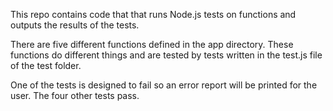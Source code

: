 This repo contains code that that runs Node.js tests on functions and outputs the results of the tests.

There are five different functions defined in the app directory. These functions do different things and are tested by tests written in the test.js file of the test folder.

One of the tests is designed to fail so an error report will be printed for the user. The four other tests pass.
